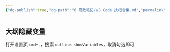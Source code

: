 ```yaml
---
{"dg-publish":true,"dg-path":"8 零散笔记/VS Code 技巧合集.md","permalink":"/8 零散笔记/VS Code 技巧合集/","created":"2024-10-17","updated":"2024-12-08"}
---
```



## 大纲隐藏变量

打开设置页 `cmd+,`，搜索 `outline.showVariables`，取消勾选即可